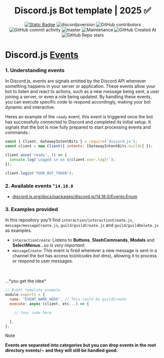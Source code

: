 <div style="text-align:center" align="center">

# Discord.js Bot template | 2025 ✅

<a href="https://discordjs.guide/" target="_blank">![Static Badge](https://img.shields.io/badge/DiscordJS-guide-379C6F)</a>
![discordjsversion](https://img.shields.io/badge/discord.js-^14.18.0-5865f2)
![GitHub contributors](https://img.shields.io/github/contributors/miguelmikkey/discordjs-bot-template?color=blue)
![GitHub commit activity](https://img.shields.io/github/commit-activity/t/miguelmikkey/discordjs-bot-template)
![master](https://img.shields.io/github/last-commit/miguelmikkey/discordjs-bot-template/main)
![Maintenance](https://img.shields.io/maintenance/yes/2025)
![GitHub Created At](https://img.shields.io/github/created-at/miguelmikkey/discordjs-bot-template)
![GitHub Repo stars](https://img.shields.io/github/stars/miguelmikkey/discordjs-bot-template)

</div>

# Discord.js [Events](https://discordjs.guide/creating-your-bot/event-handling.html#individual-event-files)
### 1. Understanding events
In Discord.js, events are signals emitted by the Discord API whenever something happens in your server or application. These events allow your bot to listen and react to actions, such as a new message being sent, a user joining a server, or even a role being updated. By handling these events, you can execute specific code to respond accordingly, making your bot dynamic and interactive.

Heres an example of the `ready` event, this event is triggered once the bot has successfully connected to Discord and completed its initial setup. It signals that the bot is now fully prepared to start processing events and commands.:
```js
const { Client, GatewayIntentBits } = require('discord.js');
const client = new Client({ intents: [GatewayIntentBits.Guilds] });

client.once('ready', () => {
  console.log(`Logged in as ${client.user.tag}!`);
});

client.login('YOUR_BOT_TOKEN');
```
### 2. Available events `^14.18.0`
- [discord.js.org/docs/packages/discord.js/14.18.0/Events:Enum](https://discord.js.org/docs/packages/discord.js/14.18.0/Events:Enum)

### 3. Examples provided
In this repository you'll find `interaction/interactionCreate.js`, `message/messageCreate.js`, `guild/guildCreate.js` and `guild/guildDelete.js` as examples.

- `interactionCreate`: Listens to **Buttons**, **SlashCommands**, **Modals** and **SelectMenus**...*so is very important*.
- `messageCreate`: This event is fired whenever a new message is sent in a channel the bot has access to(*inlcudes bot dms*), allowing it to process or respond to user messages.
<br>
<br>
...*you get the idea*

```js
// Event template example
module.exports = {
  name: "EVENT_NAME_HERE", // This could be guildCreate
  execute: async (client, etc...) => {

    // Your code here 

  },
};
```

> [!NOTE]
> **Events are separated into categories but you can drop events in the root directory events/~ and they will still be handled good.**